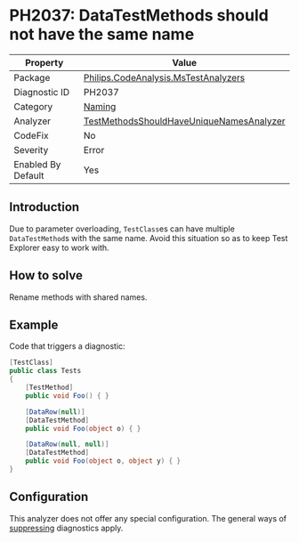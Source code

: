# PH2037: DataTestMethods should not have the same name

| Property | Value  |
|--|--|
| Package | [Philips.CodeAnalysis.MsTestAnalyzers](https://www.nuget.org/packages/Philips.CodeAnalysis.MsTestAnalyzers) |
| Diagnostic ID | PH2037 |
| Category  | [Naming](../Naming.md) |
| Analyzer | [TestMethodsShouldHaveUniqueNamesAnalyzer](https://github.com/philips-software/roslyn-analyzers/blob/main/Philips.CodeAnalysis.MsTestAnalyzers/TestMethodsShouldHaveUniqueNamesAnalyzer.cs)
| CodeFix  | No |
| Severity | Error |
| Enabled By Default | Yes |

## Introduction

Due to parameter overloading, `TestClass`es can have multiple `DataTestMethod`s with the same name. Avoid this situation so as to keep Test Explorer easy to work with.

## How to solve

Rename methods with shared names.

## Example

Code that triggers a diagnostic:
``` cs
[TestClass]
public class Tests
{
	[TestMethod]
	public void Foo() { }

	[DataRow(null)]
	[DataTestMethod]
	public void Foo(object o) { }

	[DataRow(null, null)]
	[DataTestMethod]
	public void Foo(object o, object y) { }
}
```

## Configuration

This analyzer does not offer any special configuration. The general ways of [suppressing](https://learn.microsoft.com/en-us/dotnet/fundamentals/code-analysis/suppress-warnings) diagnostics apply.
